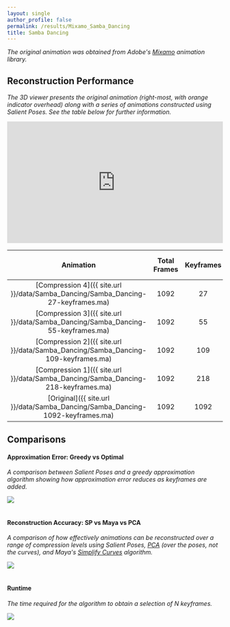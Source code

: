 ```yaml
---
layout: single
author_profile: false
permalink: /results/Mixamo_Samba_Dancing
title: Samba Dancing
---
```


*The original animation was obtained from Adobe's [Mixamo](https://www.mixamo.com/) animation
library.*



## Reconstruction Performance 

*The 3D viewer presents the original animation
(right-most, with orange indicator overhead)
along with a series of animations
constructed using Salient Poses.
See the table below for further information.*

<div style="position:relative;padding-bottom:56.25%;"><iframe src="https://moveshelf.com/embed/TW9jYXBDbGlwcWvrXSClRv26q1p2lzun4Q" style="position:absolute;top:0;left:0;width:100%;height:100%;" scrolling="no" frameborder="0" allowfullscreen allow="vr"></iframe></div>

<!-- [![Error Curves (image)]({{ site.url }}/data/Samba_Dancing/error-curves.png)]({{ site.url }}/data/Samba_Dancing/error-curves.pdf) -->

| Animation                                                                           | Total Frames | Keyframes     | Compression   | Maximum Error (mm) | Average Error (mm) |
|:-----------------------------------------------------------------------------------:|:------------:|:-------------:|:-------------:|:------------------:|:------------------:|
| [Compression 4]({{ site.url }}/data/Samba_Dancing/Samba_Dancing-27-keyframes.ma)    | 1092         |   27          | 97.53%        | 472.94             | 152.72             |
| [Compression 3]({{ site.url }}/data/Samba_Dancing/Samba_Dancing-55-keyframes.ma)    | 1092         |   55          | 94.96%        | 245.96             |  38.61             |
| [Compression 2]({{ site.url }}/data/Samba_Dancing/Samba_Dancing-109-keyframes.ma)   | 1092         |  109          | 90.02%        | 141.66             |   6.16             |
| [Compression 1]({{ site.url }}/data/Samba_Dancing/Samba_Dancing-218-keyframes.ma)   | 1092         |  218          | 80.04%        |  23.42             |   1.16             |
| [Original]({{ site.url }}/data/Samba_Dancing/Samba_Dancing-1092-keyframes.ma)       | 1092         | 1092          | 00.00%        |   0.00             |   0.00             |




## Comparisons

#### Approximation Error: Greedy vs Optimal 

*A comparison between Salient Poses and a
greedy approximation algorithm
showing how approximation error reduces as
keyframes are added.*

<div class="results-image">
    <a href="{{ site.url }}/data/Samba_Dancing/approximation.pdf">
        <img src="{{ site.url }}/data/Samba_Dancing/approximation.png">
    </a>
</div>

<br/>

#### Reconstruction Accuracy: SP vs Maya vs PCA

*A comparison of
how effectively animations can
be reconstructed over a range of compression levels
using 
Salient Poses,
[PCA](https://en.wikipedia.org/wiki/Principal_component_analysis)
(over the poses, not the curves), and 
Maya's [Simplify Curves](https://knowledge.autodesk.com/support/maya/learn-explore/caas/CloudHelp/cloudhelp/2018/ENU/Maya-Animation/files/GUID-4CF93211-0E3B-4B0D-9C1D-1E164C9DFFEE-htm.html)
algorithm.*

<div class="results-image">
    <a href="{{ site.url }}/data/Samba_Dancing/compression.pdf">
        <img src="{{ site.url }}/data/Samba_Dancing/compression.png">
    </a>
</div>

<br/>

#### Runtime

*The time required for the algorithm
to obtain a selection of N keyframes.*

<div class="results-image">
    <a href="{{ site.url }}/data/Samba_Dancing/runtime.pdf">
        <img src="{{ site.url }}/data/Samba_Dancing/runtime.png">
    </a>
</div>
